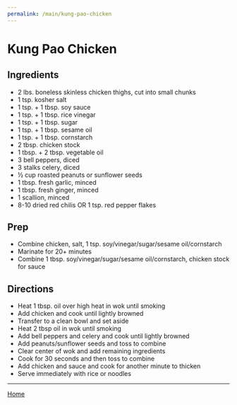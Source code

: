 ```yaml
---
permalink: /main/kung-pao-chicken
---
```

# Kung Pao Chicken

## Ingredients

- 2 lbs. boneless skinless chicken thighs, cut into small chunks
- 1 tsp. kosher salt
- 1 tsp. + 1 tbsp. soy sauce
- 1 tsp. + 1 tbsp. rice vinegar
- 1 tsp. + 1 tbsp. sugar
- 1 tsp. + 1 tbsp. sesame oil
- 1 tsp. + 1 tbsp. cornstarch
- 2 tbsp. chicken stock
- 1 tbsp. + 2 tbsp. vegetable oil
- 3 bell peppers, diced
- 3 stalks celery, diced
- ½ cup roasted peanuts or sunflower seeds
- 1 tbsp. fresh garlic, minced
- 1 tbsp. fresh ginger, minced
- 1 scallion, minced
- 8-10 dried red chilis OR 1 tsp. red pepper flakes

## Prep

- Combine chicken, salt, 1 tsp. soy/vinegar/sugar/sesame oil/cornstarch
- Marinate for 20+ minutes
- Combine 1 tbsp. soy/vinegar/sugar/sesame oil/cornstarch, chicken stock for sauce

## Directions

- Heat 1 tbsp. oil over high heat in wok until smoking
- Add chicken and cook until lightly browned
- Transfer to a clean bowl and set aside
- Heat 2 tbsp oil in wok until smoking
- Add bell peppers and celery and cook until lightly browned
- Add peanuts/sunflower seeds and toss to combine
- Clear center of wok and add remaining ingredients
- Cook for 30 seconds and then toss to combine
- Add chicken and sauce and cook for another minute to thicken
- Serve immediately with rice or noodles

---

[Home](https://thomasjbarrett82.github.io)
